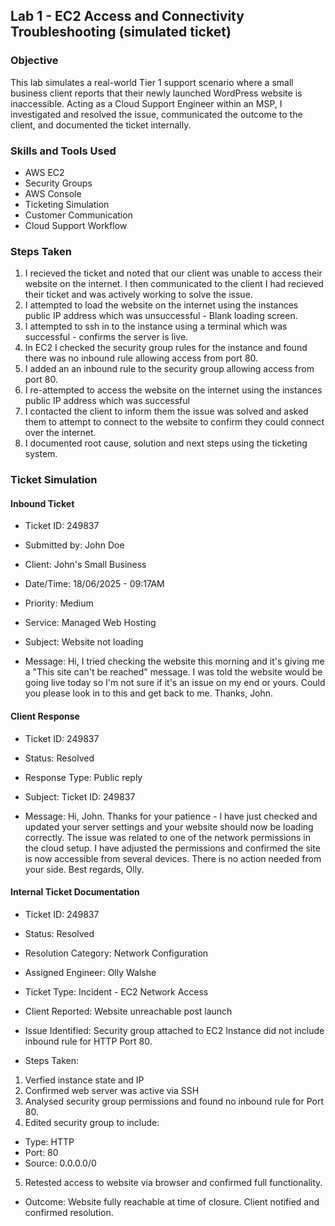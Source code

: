 ## Lab 1 - EC2 Access and Connectivity Troubleshooting (simulated ticket)
### Objective
This lab simulates a real-world Tier 1 support scenario where a small business client reports that their newly launched WordPress website is inaccessible. Acting as a Cloud Support Engineer within an MSP, I investigated and resolved the issue, communicated the outcome to the client, and documented the ticket internally.
### Skills and Tools Used
- AWS EC2
- Security Groups
- AWS Console
- Ticketing Simulation
- Customer Communication
- Cloud Support Workflow

### Steps Taken

1. I recieved the ticket and noted that our client was unable to access their website on the internet. I then communicated to the client I had recieved their ticket and was actively working to solve the issue.
2. I attempted to load the website on the internet using the instances public IP address which was unsuccessful - Blank loading screen.
3. I attempted to ssh in to the instance using a terminal which was successful - confirms the server is live.
4. In EC2 I checked the security group rules for the instance and found there was no inbound rule allowing access from port 80.
5. I added an an inbound rule to the security group allowing access from port 80.
6. I re-attempted to access the website on the internet using the instances public IP address which was successful
7. I contacted the client to inform them the issue was solved and asked them to attempt to connect to the website to confirm they could connect over the internet.
8. I documented root cause, solution and next steps using the ticketing system.

### Ticket Simulation
#### Inbound Ticket
- Ticket ID: 249837
- Submitted by: John Doe
- Client: John's Small Business
- Date/Time: 18/06/2025 - 09:17AM
- Priority: Medium
- Service: Managed Web Hosting

- Subject: Website not loading
- Message: Hi, I tried checking the website this morning and it's giving me a "This site can't be reached" message. I was told the website would be going live today so I'm not sure if it's an issue on my end or yours. Could you please look in to this and get back to me. Thanks, John.

#### Client Response
- Ticket ID: 249837
- Status: Resolved
- Response Type: Public reply

- Subject: Ticket ID: 249837
- Message: Hi, John. Thanks for your patience - I have just checked and updated your server settings and your website should now be loading correctly. The issue was related to one of the network permissions in the cloud setup. I have adjusted the permissions and confirmed the site is now accessible from several devices. There is no action needed from your side. Best regards, Olly.

#### Internal Ticket Documentation
- Ticket ID: 249837
- Status: Resolved
- Resolution Category: Network Configuration
- Assigned Engineer: Olly Walshe
- Ticket Type: Incident - EC2 Network Access

- Client Reported: Website unreachable post launch
- Issue Identified: Security group attached to EC2 Instance did not include inbound rule for HTTP Port 80.
- Steps Taken:
1. Verfied instance state and IP
2. Confirmed web server was active via SSH
3. Analysed security group permissions and found no inbound rule for Port 80.
4. Edited security group to include:
  - Type: HTTP
  - Port: 80
  - Source: 0.0.0.0/0
5. Retested access to website via browser and confirmed full functionality.
- Outcome: Website fully reachable at time of closure. Client notified and confirmed resolution.
